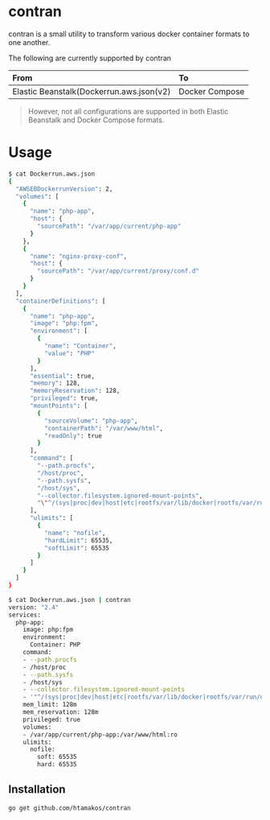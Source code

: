 # contran
contran is a small utility to transform various docker container formats to one another.

The following are currently supported by contran

|From|To|
|:---|:-|
|Elastic Beanstalk(Dockerrun.aws.json(v2)|Docker Compose|

> However, not all configurations are supported in both Elastic Beanstalk and Docker Compose formats.

# Usage

```sh
$ cat Dockerrun.aws.json
{
  "AWSEBDockerrunVersion": 2,
  "volumes": [
    {
      "name": "php-app",
      "host": {
        "sourcePath": "/var/app/current/php-app"
      }
    },
    {
      "name": "nginx-proxy-conf",
      "host": {
        "sourcePath": "/var/app/current/proxy/conf.d"
      }
    }
  ],
  "containerDefinitions": [
    {
      "name": "php-app",
      "image": "php:fpm",
      "environment": [
        {
          "name": "Container",
          "value": "PHP"
        }
      ],
      "essential": true,
      "memory": 128,
      "memoryReservation": 128,
      "privileged": true,
      "mountPoints": [
        {
          "sourceVolume": "php-app",
          "containerPath": "/var/www/html",
          "readOnly": true
        }
      ],
      "command": [
        "--path.procfs",
        "/host/proc",
        "--path.sysfs",
        "/host/sys",
        "--collector.filesystem.ignored-mount-points",
        "\"^/(sys|proc|dev|host|etc|rootfs/var/lib/docker|rootfs/var/run/docker)($|/)\""
      ],
      "ulimits": [
        {
          "name": "nofile",
          "hardLimit": 65535,
          "softLimit": 65535
        }
      ]
    }
  ]
}

$ cat Dockerrun.aws.json | contran
version: "2.4"
services:
  php-app:
    image: php:fpm
    environment:
      Container: PHP
    command:
    - --path.procfs
    - /host/proc
    - --path.sysfs
    - /host/sys
    - --collector.filesystem.ignored-mount-points
    - '"^/(sys|proc|dev|host|etc|rootfs/var/lib/docker|rootfs/var/run/docker)($|/)"'
    mem_limit: 128m
    mem_reservation: 128m
    privileged: true
    volumes:
    - /var/app/current/php-app:/var/www/html:ro
    ulimits:
      nofile:
        soft: 65535
        hard: 65535
```

## Installation

```sh
go get github.com/htamakos/contran
```
